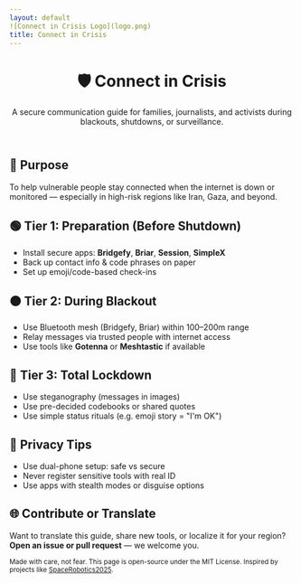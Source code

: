 ```yaml
---
layout: default
![Connect in Crisis Logo](logo.png)
title: Connect in Crisis
---
```


<header class="hero">
  <h1>🛡️ Connect in Crisis</h1>
  <p>A secure communication guide for families, journalists, and activists 
during blackouts, shutdowns, or surveillance.</p>
</header>

<section>
  <h2>🧭 Purpose</h2>
  <p>To help vulnerable people stay connected when the internet is down or 
monitored — especially in high-risk regions like Iran, Gaza, and 
beyond.</p>
</section>

<section>
  <h2>🟢 Tier 1: Preparation (Before Shutdown)</h2>
  <ul>
    <li>Install secure apps: <strong>Bridgefy</strong>, 
<strong>Briar</strong>, <strong>Session</strong>, 
<strong>SimpleX</strong></li>
    <li>Back up contact info & code phrases on paper</li>
    <li>Set up emoji/code-based check-ins</li>
  </ul>
</section>

<section>
  <h2>🟠 Tier 2: During Blackout</h2>
  <ul>
    <li>Use Bluetooth mesh (Bridgefy, Briar) within 100–200m range</li>
    <li>Relay messages via trusted people with internet access</li>
    <li>Use tools like <strong>Gotenna</strong> or 
<strong>Meshtastic</strong> if available</li>
  </ul>
</section>

<section>
  <h2>🔴 Tier 3: Total Lockdown</h2>
  <ul>
    <li>Use steganography (messages in images)</li>
    <li>Use pre-decided codebooks or shared quotes</li>
    <li>Use simple status rituals (e.g. emoji story = "I'm OK")</li>
  </ul>
</section>

<section>
  <h2>🧠 Privacy Tips</h2>
  <ul>
    <li>Use dual-phone setup: safe vs secure</li>
    <li>Never register sensitive tools with real ID</li>
    <li>Use apps with stealth modes or disguise options</li>
  </ul>
</section>

<section>
  <h2>🌐 Contribute or Translate</h2>
  <p>Want to translate this guide, share new tools, or localize it for 
your region? <strong>Open an issue or pull request</strong> — we welcome 
you.</p>
</section>

<footer>
  <p><small>Made with care, not fear. This page is open-source under the 
MIT License. Inspired by projects like <a 
href="https://space-robots.org/spacerobotics2025/" 
target="_blank">SpaceRobotics2025</a>.</small></p>
</footer>

